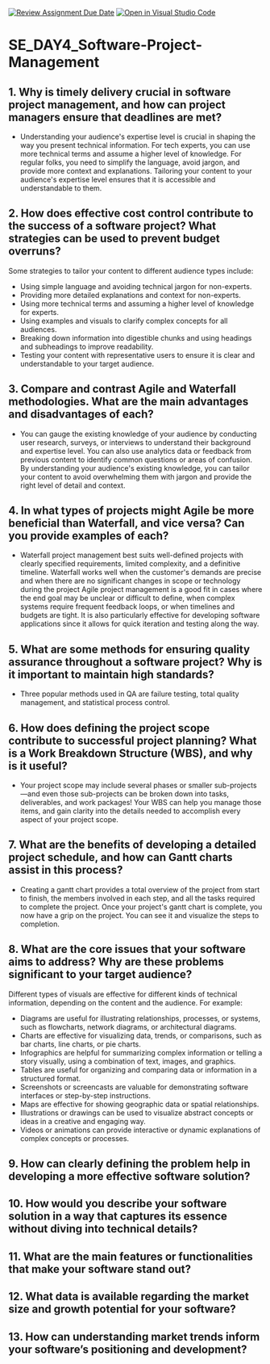 [![Review Assignment Due Date](https://classroom.github.com/assets/deadline-readme-button-22041afd0340ce965d47ae6ef1cefeee28c7c493a6346c4f15d667ab976d596c.svg)](https://classroom.github.com/a/9pw6JKcu)
[![Open in Visual Studio Code](https://classroom.github.com/assets/open-in-vscode-2e0aaae1b6195c2367325f4f02e2d04e9abb55f0b24a779b69b11b9e10269abc.svg)](https://classroom.github.com/online_ide?assignment_repo_id=18609491&assignment_repo_type=AssignmentRepo)
# SE_DAY4_Software-Project-Management
## 1. Why is timely delivery crucial in software project management, and how can project managers ensure that deadlines are met?
- Understanding your audience's expertise level is crucial in shaping the way you present technical information. For tech experts, you can use more technical terms and assume a higher level of knowledge. For regular folks, you need to simplify the language, avoid jargon, and provide more context and explanations. Tailoring your content to your audience's expertise level ensures that it is accessible and understandable to them.
## 2. How does effective cost control contribute to the success of a software project? What strategies can be used to prevent budget overruns?
Some strategies to tailor your content to different audience types include:
- Using simple language and avoiding technical jargon for non-experts.
- Providing more detailed explanations and context for non-experts.
- Using more technical terms and assuming a higher level of knowledge for experts.
- Using examples and visuals to clarify complex concepts for all audiences.
- Breaking down information into digestible chunks and using headings and subheadings to improve readability.
- Testing your content with representative users to ensure it is clear and understandable to your target audience.
## 3. Compare and contrast Agile and Waterfall methodologies. What are the main advantages and disadvantages of each?
- You can gauge the existing knowledge of your audience by conducting user research, surveys, or interviews to understand their background and expertise level. You can also use analytics data or feedback from previous content to identify common questions or areas of confusion. By understanding your audience's existing knowledge, you can tailor your content to avoid overwhelming them with jargon and provide the right level of detail and context.
## 4. In what types of projects might Agile be more beneficial than Waterfall, and vice versa? Can you provide examples of each?
- Waterfall project management best suits well-defined projects with clearly specified requirements, limited complexity, and a definitive timeline. Waterfall works well when the customer's demands are precise and when there are no significant changes in scope or technology during the project Agile project management is a good fit in cases where the end goal may be unclear or difficult to define, when complex systems require frequent feedback loops, or when timelines and budgets are tight. It is also particularly effective for developing software applications since it allows for quick iteration and testing along the way.

## 5. What are some methods for ensuring quality assurance throughout a software project? Why is it important to maintain high standards?
- Three popular methods used in QA are failure testing, total quality management, and statistical process control.
## 6. How does defining the project scope contribute to successful project planning? What is a Work Breakdown Structure (WBS), and why is it useful?
- Your project scope may include several phases or smaller sub-projects—and even those sub-projects can be broken down into tasks, deliverables, and work packages! Your WBS can help you manage those items, and gain clarity into the details needed to accomplish every aspect of your project scope.
## 7. What are the benefits of developing a detailed project schedule, and how can Gantt charts assist in this process?
- Creating a gantt chart provides a total overview of the project from start to finish, the members involved in each step, and all the tasks required to complete the project. Once your project's gantt chart is complete, you now have a grip on the project. You can see it and visualize the steps to completion.
## 8. What are the core issues that your software aims to address? Why are these problems significant to your target audience?
Different types of visuals are effective for different kinds of technical information, depending on the content and the audience. For example:
- Diagrams are useful for illustrating relationships, processes, or systems, such as flowcharts, network diagrams, or architectural diagrams.
- Charts are effective for visualizing data, trends, or comparisons, such as bar charts, line charts, or pie charts.
- Infographics are helpful for summarizing complex information or telling a story visually, using a combination of text, images, and graphics.
- Tables are useful for organizing and comparing data or information in a structured format.
- Screenshots or screencasts are valuable for demonstrating software interfaces or step-by-step instructions.
- Maps are effective for showing geographic data or spatial relationships.
- Illustrations or drawings can be used to visualize abstract concepts or ideas in a creative and engaging way.
- Videos or animations can provide interactive or dynamic explanations of complex concepts or processes.
## 9. How can clearly defining the problem help in developing a more effective software solution?
## 10. How would you describe your software solution in a way that captures its essence without diving into technical details?
## 11. What are the main features or functionalities that make your software stand out?
## 12. What data is available regarding the market size and growth potential for your software?
## 13. How can understanding market trends inform your software’s positioning and development?
